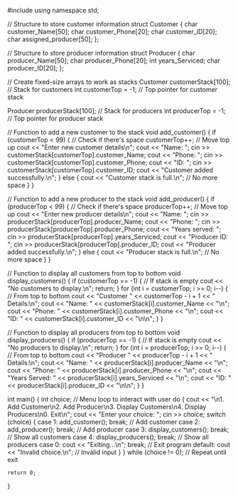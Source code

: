#include <iostream>
using namespace std;

// Structure to store customer information
struct Customer {
    char customer_Name[50];
    char customer_Phone[20];
    char customer_ID[20];
    char assigned_producer[50];
};

// Structure to store producer information
struct Producer {
    char producer_Name[50];
    char producer_Phone[20];
    int years_Serviced;
    char producer_ID[20];
};

// Create fixed-size arrays to work as stacks
Customer customerStack[100]; // Stack for customers
int customerTop = -1;        // Top pointer for customer stack

Producer producerStack[100]; // Stack for producers
int producerTop = -1;        // Top pointer for producer stack

// Function to add a new customer to the stack
void add_customer() {
    if (customerTop < 99) { // Check if there's space
        customerTop++; // Move top up
        cout << "Enter new customer details\n";
        cout << "Name: ";
        cin >> customerStack[customerTop].customer_Name;
        cout << "Phone: ";
        cin >> customerStack[customerTop].customer_Phone;
        cout << "ID: ";
        cin >> customerStack[customerTop].customer_ID;
        cout << "Customer added successfully.\n";
    } else {
        cout << "Customer stack is full.\n"; // No more space
    }
}

// Function to add a new producer to the stack
void add_producer() {
    if (producerTop < 99) { // Check if there's space
        producerTop++; // Move top up
        cout << "Enter new producer details\n";
        cout << "Name: ";
        cin >> producerStack[producerTop].producer_Name;
        cout << "Phone: ";
        cin >> producerStack[producerTop].producer_Phone;
        cout << "Years served: ";
        cin >> producerStack[producerTop].years_Serviced;
        cout << "Producer ID: ";
        cin >> producerStack[producerTop].producer_ID;
        cout << "Producer added successfully.\n";
    } else {
        cout << "Producer stack is full.\n"; // No more space
    }
}

// Function to display all customers from top to bottom
void display_customers() {
    if (customerTop == -1) { // If stack is empty
        cout << "No customers to display.\n";
        return;
    }
    for (int i = customerTop; i >= 0; i--) { // From top to bottom
        cout << "Customer " << customerTop - i + 1 << " Details:\n";
        cout << "Name: " << customerStack[i].customer_Name << "\n";
        cout << "Phone: " << customerStack[i].customer_Phone << "\n";
        cout << "ID: " << customerStack[i].customer_ID << "\n\n";
    }
}

// Function to display all producers from top to bottom
void display_producers() {
    if (producerTop == -1) { // If stack is empty
        cout << "No producers to display.\n";
        return;
    }
    for (int i = producerTop; i >= 0; i--) { // From top to bottom
        cout << "Producer " << producerTop - i + 1 << " Details:\n";
        cout << "Name: " << producerStack[i].producer_Name << "\n";
        cout << "Phone: " << producerStack[i].producer_Phone << "\n";
        cout << "Years Served: " << producerStack[i].years_Serviced << "\n";
        cout << "ID: " << producerStack[i].producer_ID << "\n\n";
    }
}

int main() {
    int choice;
    // Menu loop to interact with user
    do {
        cout << "\n1. Add Customer\n2. Add Producer\n3. Display Customers\n4. Display Producers\n0. Exit\n";
        cout << "Enter your choice: ";
        cin >> choice;
        switch (choice) {
            case 1: add_customer(); break;        // Add customer
            case 2: add_producer(); break;        // Add producer
            case 3: display_customers(); break;   // Show all customers
            case 4: display_producers(); break;   // Show all producers
            case 0: cout << "Exiting...\n"; break; // Exit program
            default: cout << "Invalid choice.\n";  // Invalid input
        }
    } while (choice != 0); // Repeat until exit

    return 0;
}
